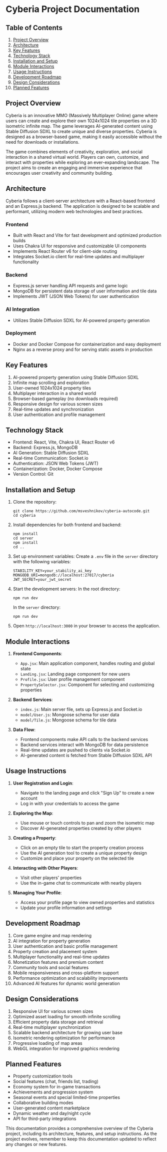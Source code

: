 # Cyberia Project Documentation

## Table of Contents

1. [Project Overview](#project-overview)
2. [Architecture](#architecture)
3. [Key Features](#key-features)
4. [Technology Stack](#technology-stack)
5. [Installation and Setup](#installation-and-setup)
6. [Module Interactions](#module-interactions)
7. [Usage Instructions](#usage-instructions)
8. [Development Roadmap](#development-roadmap)
9. [Design Considerations](#design-considerations)
10. [Planned Features](#planned-features)

## Project Overview

Cyberia is an innovative MMO (Massively Multiplayer Online) game where users can create and explore
their own 1024x1024 tile properties on a 3D isometric infinite map. The game leverages AI-generated
content using Stable Diffusion SDXL to create unique and diverse properties. Cyberia is designed as
a browser-based game, making it easily accessible without the need for downloads or installations.

The game combines elements of creativity, exploration, and social interaction in a shared virtual
world. Players can own, customize, and interact with properties while exploring an ever-expanding
landscape. The project aims to create an engaging and immersive experience that encourages user
creativity and community building.

## Architecture

Cyberia follows a client-server architecture with a React-based frontend and an Express.js backend.
The application is designed to be scalable and performant, utilizing modern web technologies and
best practices.

### Frontend

-   Built with React and Vite for fast development and optimized production builds
-   Uses Chakra UI for responsive and customizable UI components
-   Implements React Router v6 for client-side routing
-   Integrates Socket.io client for real-time updates and multiplayer functionality

### Backend

-   Express.js server handling API requests and game logic
-   MongoDB for persistent data storage of user information and tile data
-   Implements JWT (JSON Web Tokens) for user authentication

### AI Integration

-   Utilizes Stable Diffusion SDXL for AI-powered property generation

### Deployment

-   Docker and Docker Compose for containerization and easy deployment
-   Nginx as a reverse proxy and for serving static assets in production

## Key Features

1. AI-powered property generation using Stable Diffusion SDXL
2. Infinite map scrolling and exploration
3. User-owned 1024x1024 property tiles
4. Multiplayer interaction in a shared world
5. Browser-based gameplay (no downloads required)
6. Responsive design for various screen sizes
7. Real-time updates and synchronization
8. User authentication and profile management

## Technology Stack

-   Frontend: React, Vite, Chakra UI, React Router v6
-   Backend: Express.js, MongoDB
-   AI Generation: Stable Diffusion SDXL
-   Real-time Communication: Socket.io
-   Authentication: JSON Web Tokens (JWT)
-   Containerization: Docker, Docker Compose
-   Version Control: Git

## Installation and Setup

1. Clone the repository:

    ```
    git clone https://github.com/msveshnikov/cyberia-autocode.git
    cd cyberia
    ```

2. Install dependencies for both frontend and backend:

    ```
    npm install
    cd server
    npm install
    cd ..
    ```

3. Set up environment variables: Create a `.env` file in the `server` directory with the following
   variables:

    ```
    STABILITY_KEY=your_stability_ai_key
    MONGODB_URI=mongodb://localhost:27017/cyberia
    JWT_SECRET=your_jwt_secret
    ```

4. Start the development servers: In the root directory:

    ```
    npm run dev
    ```

    In the `server` directory:

    ```
    npm run dev
    ```

5. Open `http://localhost:3000` in your browser to access the application.

## Module Interactions

1. **Frontend Components**:

    - `App.jsx`: Main application component, handles routing and global state
    - `Landing.jsx`: Landing page component for new users
    - `Profile.jsx`: User profile management component
    - `PropertySelector.jsx`: Component for selecting and customizing properties

2. **Backend Services**:

    - `index.js`: Main server file, sets up Express.js and Socket.io
    - `model/User.js`: Mongoose schema for user data
    - `model/Tile.js`: Mongoose schema for tile data

3. **Data Flow**:
    - Frontend components make API calls to the backend services
    - Backend services interact with MongoDB for data persistence
    - Real-time updates are pushed to clients via Socket.io
    - AI-generated content is fetched from Stable Diffusion SDXL API

## Usage Instructions

1. **User Registration and Login**:

    - Navigate to the landing page and click "Sign Up" to create a new account
    - Log in with your credentials to access the game

2. **Exploring the Map**:

    - Use mouse or touch controls to pan and zoom the isometric map
    - Discover AI-generated properties created by other players

3. **Creating a Property**:

    - Click on an empty tile to start the property creation process
    - Use the AI generation tool to create a unique property design
    - Customize and place your property on the selected tile

4. **Interacting with Other Players**:

    - Visit other players' properties
    - Use the in-game chat to communicate with nearby players

5. **Managing Your Profile**:
    - Access your profile page to view owned properties and statistics
    - Update your profile information and settings

## Development Roadmap

1. Core game engine and map rendering
2. AI integration for property generation
3. User authentication and basic profile management
4. Property creation and placement system
5. Multiplayer functionality and real-time updates
6. Monetization features and premium content
7. Community tools and social features
8. Mobile responsiveness and cross-platform support
9. Performance optimization and scalability improvements
10. Advanced AI features for dynamic world generation

## Design Considerations

1. Responsive UI for various screen sizes
2. Optimized asset loading for smooth infinite scrolling
3. Efficient property data storage and retrieval
4. Real-time multiplayer synchronization
5. Scalable backend architecture for growing user base
6. Isometric rendering optimization for performance
7. Progressive loading of map areas
8. WebGL integration for improved graphics rendering

## Planned Features

-   Property customization tools
-   Social features (chat, friends list, trading)
-   Economy system for in-game transactions
-   Achievements and progression system
-   Seasonal events and special limited-time properties
-   Collaborative building modes
-   User-generated content marketplace
-   Dynamic weather and day/night cycle
-   API for third-party integrations

This documentation provides a comprehensive overview of the Cyberia project, including its
architecture, features, and setup instructions. As the project evolves, remember to keep this
documentation updated to reflect any changes or new features.

